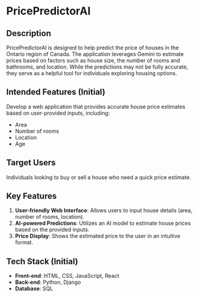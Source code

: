 # PricePredictorAI

## Description

PricePredictorAI is designed to help predict the price of houses in the Ontario region of Canada. The application leverages Gemini to estimate prices based on factors such as house size, the number of rooms and bathrooms, and location. While the predictions may not be fully accurate, they serve as a helpful tool for individuals exploring housing options.

## Intended Features (Initial)

Develop a web application that provides accurate house price estimates based on user-provided inputs, including:
- Area
- Number of rooms
- Location
- Age 

## Target Users

Individuals looking to buy or sell a house who need a quick price estimate.

## Key Features

1. **User-friendly Web Interface**: Allows users to input house details (area, number of rooms, location).
2. **AI-powered Predictions**: Utilizes an AI model to estimate house prices based on the provided inputs.
3. **Price Display**: Shows the estimated price to the user in an intuitive format.

## Tech Stack (Initial)

- **Front-end**: HTML, CSS, JavaScript, React
- **Back-end**: Python, Django
- **Database**: SQL
